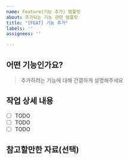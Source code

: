 ```yaml
---
name: Feature(기능 추가) 템플릿
about: 추가되는 기능 관련 템플릿
title: "[FEAT] 기능 추가"
labels: ''
assignees: ''

---
```


## 어떤 기능인가요?

> 추가하려는 기능에 대해 간결하게 설명해주세요

## 작업 상세 내용

- [ ] TODO
- [ ] TODO
- [ ] TODO

## 참고할만한 자료(선택)
